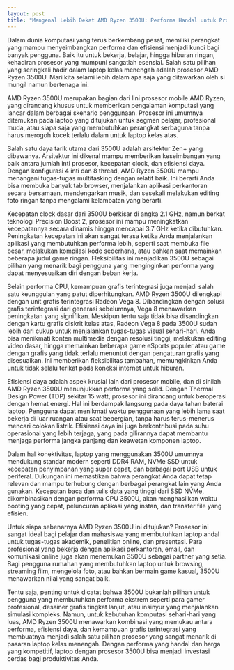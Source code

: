 ```yaml
---
layout: post
title: "Mengenal Lebih Dekat AMD Ryzen 3500U: Performa Handal untuk Produktivitas Sehari-hari"
---
```


Dalam dunia komputasi yang terus berkembang pesat, memiliki perangkat yang mampu menyeimbangkan performa dan efisiensi menjadi kunci bagi banyak pengguna. Baik itu untuk bekerja, belajar, hingga hiburan ringan, kehadiran prosesor yang mumpuni sangatlah esensial. Salah satu pilihan yang seringkali hadir dalam laptop kelas menengah adalah prosesor AMD Ryzen 3500U. Mari kita selami lebih dalam apa saja yang ditawarkan oleh si mungil namun bertenaga ini.

AMD Ryzen 3500U merupakan bagian dari lini prosesor mobile AMD Ryzen, yang dirancang khusus untuk memberikan pengalaman komputasi yang lancar dalam berbagai skenario penggunaan. Prosesor ini umumnya ditemukan pada laptop yang ditujukan untuk segmen pelajar, profesional muda, atau siapa saja yang membutuhkan perangkat serbaguna tanpa harus merogoh kocek terlalu dalam untuk laptop kelas atas.

Salah satu daya tarik utama dari 3500U adalah arsitektur Zen+ yang dibawanya. Arsitektur ini dikenal mampu memberikan keseimbangan yang baik antara jumlah inti prosesor, kecepatan clock, dan efisiensi daya. Dengan konfigurasi 4 inti dan 8 thread, AMD Ryzen 3500U mampu menangani tugas-tugas multitasking dengan relatif baik. Ini berarti Anda bisa membuka banyak tab browser, menjalankan aplikasi perkantoran secara bersamaan, mendengarkan musik, dan sesekali melakukan editing foto ringan tanpa mengalami kelambatan yang berarti.

Kecepatan clock dasar dari 3500U berkisar di angka 2.1 GHz, namun berkat teknologi Precision Boost 2, prosesor ini mampu meningkatkan kecepatannya secara dinamis hingga mencapai 3.7 GHz ketika dibutuhkan. Peningkatan kecepatan ini akan sangat terasa ketika Anda menjalankan aplikasi yang membutuhkan performa lebih, seperti saat membuka file besar, melakukan kompilasi kode sederhana, atau bahkan saat memainkan beberapa judul game ringan. Fleksibilitas ini menjadikan 3500U sebagai pilihan yang menarik bagi pengguna yang menginginkan performa yang dapat menyesuaikan diri dengan beban kerja.

Selain performa CPU, kemampuan grafis terintegrasi juga menjadi salah satu keunggulan yang patut diperhitungkan. AMD Ryzen 3500U dilengkapi dengan unit grafis terintegrasi Radeon Vega 8. Dibandingkan dengan solusi grafis terintegrasi dari generasi sebelumnya, Vega 8 menawarkan peningkatan yang signifikan. Meskipun tentu saja tidak bisa disandingkan dengan kartu grafis diskrit kelas atas, Radeon Vega 8 pada 3500U sudah lebih dari cukup untuk menjalankan tugas-tugas visual sehari-hari. Anda bisa menikmati konten multimedia dengan resolusi tinggi, melakukan editing video dasar, hingga memainkan beberapa game eSports populer atau game dengan grafis yang tidak terlalu menuntut dengan pengaturan grafis yang disesuaikan. Ini memberikan fleksibilitas tambahan, memungkinkan Anda untuk tidak selalu terikat pada koneksi internet untuk hiburan.

Efisiensi daya adalah aspek krusial lain dari prosesor mobile, dan di sinilah AMD Ryzen 3500U menunjukkan performa yang solid. Dengan Thermal Design Power (TDP) sekitar 15 watt, prosesor ini dirancang untuk beroperasi dengan hemat energi. Hal ini berdampak langsung pada daya tahan baterai laptop. Pengguna dapat menikmati waktu penggunaan yang lebih lama saat bekerja di luar ruangan atau saat bepergian, tanpa harus terus-menerus mencari colokan listrik. Efisiensi daya ini juga berkontribusi pada suhu operasional yang lebih terjaga, yang pada gilirannya dapat membantu menjaga performa jangka panjang dan keawetan komponen laptop.

Dalam hal konektivitas, laptop yang menggunakan 3500U umumnya mendukung standar modern seperti DDR4 RAM, NVMe SSD untuk kecepatan penyimpanan yang super cepat, dan berbagai port USB untuk periferal. Dukungan ini memastikan bahwa perangkat Anda dapat tetap relevan dan mampu terhubung dengan berbagai perangkat lain yang Anda gunakan. Kecepatan baca dan tulis data yang tinggi dari SSD NVMe, dikombinasikan dengan performa CPU 3500U, akan menghasilkan waktu booting yang cepat, peluncuran aplikasi yang instan, dan transfer file yang efisien.

Untuk siapa sebenarnya AMD Ryzen 3500U ini ditujukan? Prosesor ini sangat ideal bagi pelajar dan mahasiswa yang membutuhkan laptop andal untuk tugas-tugas akademik, penelitian online, dan presentasi. Para profesional yang bekerja dengan aplikasi perkantoran, email, dan komunikasi online juga akan menemukan 3500U sebagai partner yang setia. Bagi pengguna rumahan yang membutuhkan laptop untuk browsing, streaming film, mengelola foto, atau bahkan bermain game kasual, 3500U menawarkan nilai yang sangat baik.

Tentu saja, penting untuk dicatat bahwa 3500U bukanlah pilihan untuk pengguna yang membutuhkan performa ekstrem seperti para gamer profesional, desainer grafis tingkat lanjut, atau insinyur yang menjalankan simulasi kompleks. Namun, untuk kebutuhan komputasi sehari-hari yang luas, AMD Ryzen 3500U menawarkan kombinasi yang memukau antara performa, efisiensi daya, dan kemampuan grafis terintegrasi yang membuatnya menjadi salah satu pilihan prosesor yang sangat menarik di pasaran laptop kelas menengah. Dengan performa yang handal dan harga yang kompetitif, laptop dengan prosesor 3500U bisa menjadi investasi cerdas bagi produktivitas Anda.
